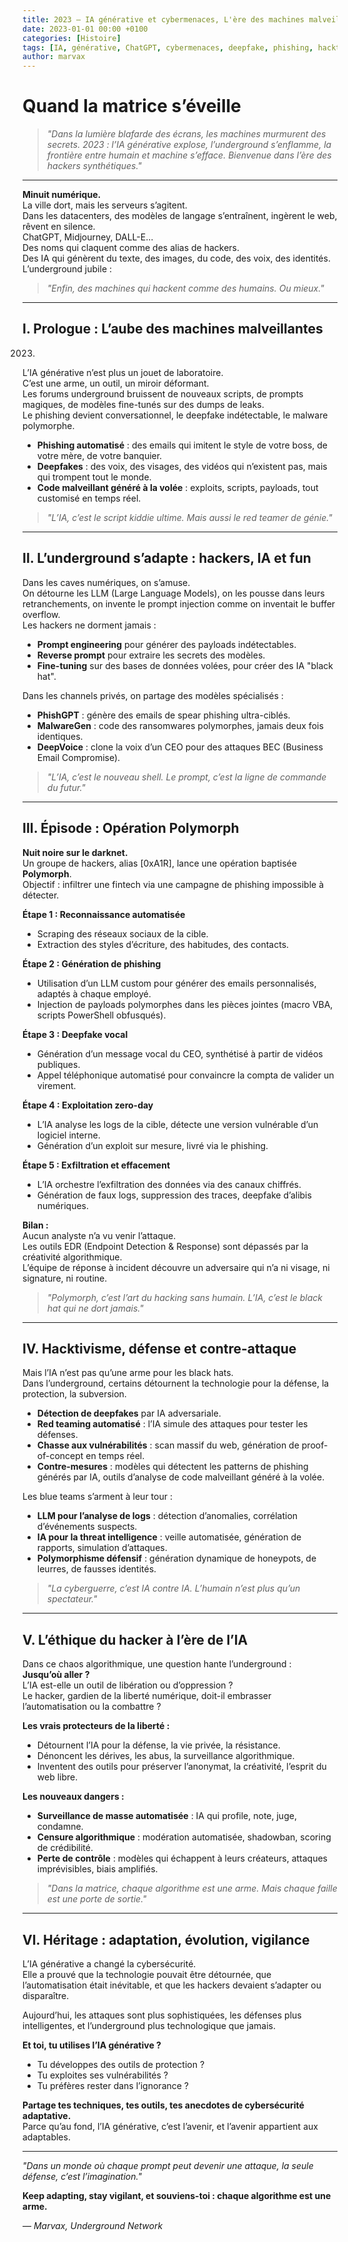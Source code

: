 ```yaml
---
title: 2023 – IA générative et cybermenaces, L'ère des machines malveillantes
date: 2023-01-01 00:00 +0100
categories: [Histoire]
tags: [IA, générative, ChatGPT, cybermenaces, deepfake, phishing, hacktivisme, underground, LLM, prompt injection, red teaming, zero-day, polymorphisme, adversarial]
author: marvax
---
```


# Quand la matrice s’éveille

> *"Dans la lumière blafarde des écrans, les machines murmurent des secrets. 2023 : l’IA générative explose, l’underground s’enflamme, la frontière entre humain et machine s’efface. Bienvenue dans l’ère des hackers synthétiques."*

---

**Minuit numérique.**  
La ville dort, mais les serveurs s’agitent.  
Dans les datacenters, des modèles de langage s’entraînent, ingèrent le web, rêvent en silence.  
ChatGPT, Midjourney, DALL-E…  
Des noms qui claquent comme des alias de hackers.  
Des IA qui génèrent du texte, des images, du code, des voix, des identités.  
L’underground jubile :  
> *"Enfin, des machines qui hackent comme des humains. Ou mieux."*

---

## I. Prologue : L’aube des machines malveillantes

2023.  
L’IA générative n’est plus un jouet de laboratoire.  
C’est une arme, un outil, un miroir déformant.  
Les forums underground bruissent de nouveaux scripts, de prompts magiques, de modèles fine-tunés sur des dumps de leaks.  
Le phishing devient conversationnel, le deepfake indétectable, le malware polymorphe.

- **Phishing automatisé** : des emails qui imitent le style de votre boss, de votre mère, de votre banquier.
- **Deepfakes** : des voix, des visages, des vidéos qui n’existent pas, mais qui trompent tout le monde.
- **Code malveillant généré à la volée** : exploits, scripts, payloads, tout customisé en temps réel.

> *"L’IA, c’est le script kiddie ultime. Mais aussi le red teamer de génie."*

---

## II. L’underground s’adapte : hackers, IA et fun

Dans les caves numériques, on s’amuse.  
On détourne les LLM (Large Language Models), on les pousse dans leurs retranchements, on invente le prompt injection comme on inventait le buffer overflow.  
Les hackers ne dorment jamais :  
- **Prompt engineering** pour générer des payloads indétectables.
- **Reverse prompt** pour extraire les secrets des modèles.
- **Fine-tuning** sur des bases de données volées, pour créer des IA "black hat".

Dans les channels privés, on partage des modèles spécialisés :
- **PhishGPT** : génère des emails de spear phishing ultra-ciblés.
- **MalwareGen** : code des ransomwares polymorphes, jamais deux fois identiques.
- **DeepVoice** : clone la voix d’un CEO pour des attaques BEC (Business Email Compromise).

> *"L’IA, c’est le nouveau shell. Le prompt, c’est la ligne de commande du futur."*

---

## III. Épisode : Opération Polymorph

**Nuit noire sur le darknet.**  
Un groupe de hackers, alias [0xA1R], lance une opération baptisée **Polymorph**.  
Objectif : infiltrer une fintech via une campagne de phishing impossible à détecter.

**Étape 1 : Reconnaissance automatisée**  
- Scraping des réseaux sociaux de la cible.
- Extraction des styles d’écriture, des habitudes, des contacts.

**Étape 2 : Génération de phishing**  
- Utilisation d’un LLM custom pour générer des emails personnalisés, adaptés à chaque employé.
- Injection de payloads polymorphes dans les pièces jointes (macro VBA, scripts PowerShell obfusqués).

**Étape 3 : Deepfake vocal**  
- Génération d’un message vocal du CEO, synthétisé à partir de vidéos publiques.
- Appel téléphonique automatisé pour convaincre la compta de valider un virement.

**Étape 4 : Exploitation zero-day**  
- L’IA analyse les logs de la cible, détecte une version vulnérable d’un logiciel interne.
- Génération d’un exploit sur mesure, livré via le phishing.

**Étape 5 : Exfiltration et effacement**  
- L’IA orchestre l’exfiltration des données via des canaux chiffrés.
- Génération de faux logs, suppression des traces, deepfake d’alibis numériques.

**Bilan :**  
Aucun analyste n’a vu venir l’attaque.  
Les outils EDR (Endpoint Detection & Response) sont dépassés par la créativité algorithmique.  
L’équipe de réponse à incident découvre un adversaire qui n’a ni visage, ni signature, ni routine.

> *"Polymorph, c’est l’art du hacking sans humain. L’IA, c’est le black hat qui ne dort jamais."*

---

## IV. Hacktivisme, défense et contre-attaque

Mais l’IA n’est pas qu’une arme pour les black hats.  
Dans l’underground, certains détournent la technologie pour la défense, la protection, la subversion.

- **Détection de deepfakes** par IA adversariale.
- **Red teaming automatisé** : l’IA simule des attaques pour tester les défenses.
- **Chasse aux vulnérabilités** : scan massif du web, génération de proof-of-concept en temps réel.
- **Contre-mesures** : modèles qui détectent les patterns de phishing générés par IA, outils d’analyse de code malveillant généré à la volée.

Les blue teams s’arment à leur tour :
- **LLM pour l’analyse de logs** : détection d’anomalies, corrélation d’événements suspects.
- **IA pour la threat intelligence** : veille automatisée, génération de rapports, simulation d’attaques.
- **Polymorphisme défensif** : génération dynamique de honeypots, de leurres, de fausses identités.

> *"La cyberguerre, c’est IA contre IA. L’humain n’est plus qu’un spectateur."*

---

## V. L’éthique du hacker à l’ère de l’IA

Dans ce chaos algorithmique, une question hante l’underground :  
**Jusqu’où aller ?**  
L’IA est-elle un outil de libération ou d’oppression ?  
Le hacker, gardien de la liberté numérique, doit-il embrasser l’automatisation ou la combattre ?

**Les vrais protecteurs de la liberté :**
- Détournent l’IA pour la défense, la vie privée, la résistance.
- Dénoncent les dérives, les abus, la surveillance algorithmique.
- Inventent des outils pour préserver l’anonymat, la créativité, l’esprit du web libre.

**Les nouveaux dangers :**
- **Surveillance de masse automatisée** : IA qui profile, note, juge, condamne.
- **Censure algorithmique** : modération automatisée, shadowban, scoring de crédibilité.
- **Perte de contrôle** : modèles qui échappent à leurs créateurs, attaques imprévisibles, biais amplifiés.

> *"Dans la matrice, chaque algorithme est une arme. Mais chaque faille est une porte de sortie."*

---

## VI. Héritage : adaptation, évolution, vigilance

L’IA générative a changé la cybersécurité.  
Elle a prouvé que la technologie pouvait être détournée, que l’automatisation était inévitable, et que les hackers devaient s’adapter ou disparaître.

Aujourd’hui, les attaques sont plus sophistiquées, les défenses plus intelligentes, et l’underground plus technologique que jamais.

**Et toi, tu utilises l’IA générative ?**
- Tu développes des outils de protection ?
- Tu exploites ses vulnérabilités ?
- Tu préfères rester dans l’ignorance ?

**Partage tes techniques, tes outils, tes anecdotes de cybersécurité adaptative.**  
Parce qu’au fond, l’IA générative, c’est l’avenir, et l’avenir appartient aux adaptables.

---

*"Dans un monde où chaque prompt peut devenir une attaque, la seule défense, c’est l’imagination."*

**Keep adapting, stay vigilant, et souviens-toi : chaque algorithme est une arme.**

*— Marvax, Underground Network*
